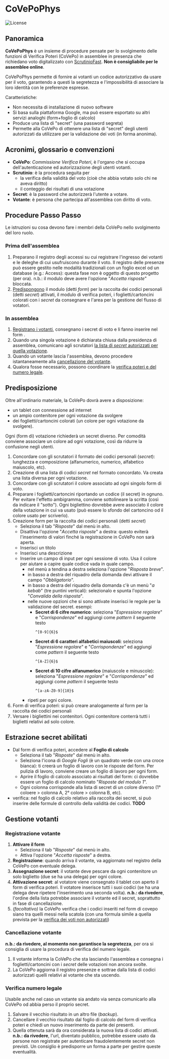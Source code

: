 


# CoVePoPhys
 ![License](https://img.shields.io/badge/status-work%20in%20progress-yellowgreen)

Panoramica
--------
**CoVePoPhys** è un insieme di procedure pensate per lo svolgimento delle funzioni di Verifica Poteri (CoVePo) in assemblee in presenza che richiedano voto digitalizzato con [ScrutinioFast](istruzioni_ScrutinioFast_ita.md). **Non è consigliabile per le assemblee online**.

CoVePoPhys permette di fornire ai votanti un codice autorizzativo da usare per il voto, garantendo a questi la segretezza e l'impossibilità di associare la loro identità con le preferenze espresse.

Caratteristiche:
* Non necessita di installazione di nuovo software
* Si basa sulla piattaforma Google, ma può essere esportato su altri servizi analoghi (form+foglio di calcolo)
* Produce una lista di "secret" (una password segreta)
* Permette alla CoVePo di ottenere una lista di "secret" degli utenti autorizzati da utilizzare per la validazione dei voti (in forma anonima).

Acronimi, glossario e convenzioni
--------
* **CoVePo**: *Commissione Verifica Poteri*, è l'organo che si occupa dell'autenticazione ed autorizzazione degli utenti votanti.
* **Scrutinio**: è la procedura seguita per
	* la verifica della validità del voto (cioè che abbia votato solo chi ne aveva diritto)
	* il conteggio dei risultati di una votazione
* **Secret**: è la password che autorizzerà l'utente a votare.
* **Votante**: è persona che partecipa all'assemblea con diritto di voto.

Procedure Passo Passo
--------
Le istruzioni su cosa devono fare i membri della CoVePo nello svolgimento del loro ruolo.

### Prima dell'assemblea
 1. Preparano il registro degli accessi su cui registrare l'ingresso dei votanti e le deleghe di cui usufruiscono durante il voto. Il registro delle presenze può essere gestito nelle modalità tradizionali con un foglio excel od un database (e.g.: Access): questa fase non è oggetto di questo progetto (per ora).
 n.b.: il modulo deve avere l'opzione "*Accetta risposte*" bloccata.
  2. [Predispongono](#predisposizione) il modulo (detti *form*) per la raccolta dei codici personali (detti *secret*) attivati, il modulo di verifica poteri, i foglietti/cartoncini colorati con i *secret* da consegnare e l'area per la gestione del flusso di votatori.

### In assemblea
  1. [Registrano i votanti](#registrazione-votante), consegnano i secret di voto e li fanno inserire nel form .
  2. Quando una singola votazione è dichiarata chiusa dalla presidenza di assemblea, comunicano agli scrutatori [la lista di *secret* autorizzati per quella votazione](#estrazione-secret-abilitati).
  3. Quando un votante lascia l'assemblea, devono procedere istantaneamente alla [cancellazione del votante](#cancellazione-votante).
  4. Qualora fosse necessario, possono coordinare la [verifica poteri e del numero legale](#verifica-numero-legale).

Predisposizione
--------
Oltre all'ordinario materiale, la CoVePo dovrà avere a disposizione:

 - un tablet con connessione ad internet
 - un ampio contenitore per ogni votazione da svolgere
 - dei foglietti/cartoncini colorati (un colore per ogni votazione da svolgere).

Ogni (form di) votazione richiederà un secret diverso. Per comodità conviene associare un colore ad ogni votazione, così da ridurre la confusione negli utenti.
 1. Concordare con gli scrutatori il formato dei codici personali (*secret*): lunghezza e composizione (alfanumerico, numerico, alfabetico maiuscolo, etc).
 2. Creazione di una lista di codici *secret* nel formato concordato. Va creata una lista diversa per ogni votazione.
 3. Concordare con gli scrutatori  il colore associato ad ogni singolo form di voto.
 4. Preparare i foglietti/cartoncini riportando un codice (il secret) in ognuno. Per evitare l'effetto ambigramma, conviene sottolineare la scritta (così da indicare il "sotto"). Ogni bigliettino dovrebbe avere associato il colore della votazione in cui va usato (può essere lo sfondo del cartoncino od il colore usato per scriverlo).
 5. Creazione form per la raccolta dei codici personali (detti *secret*)
	 - Seleziona il tab "*Risposte*" dal menù in alto.
	 - Disattiva l'opzione "*Accetta risposte*" a destra: questo eviterà l'inserimento di valori finché la registrazione in CoVePo non sarà aperta.
	- Inserisci un titolo
    - Inserisci una descrizione
    - Inserire un campo di input per ogni sessione di voto. Usa il colore per aiutare a capire quale codice vada in quale campo.
		 - nel menù a tendina a destra seleziona l'opzione "*Risposta breve*".
		 - in basso a destra del riquadro della domanda devi attivare il campo "*Obbligatorio*". 
		 - in basso a destra del riquadro della domanda c'è un menù "*a kebab*" (tre puntini verticali): selezionalo e spunta l'opzione "*Convalida della risposta*".
		 - nelle nuove opzioni che si sono attivate inserisci le regole per la validazione del secret.
		 esempi:
			 - **Secret di 6 cifre numerico**: seleziona "*Espressione regolare*" e "*Corrispondenze*" ed aggiungi come *pattern* il seguente testo
				```text
				^[0-9]{6}$
				```
			 - **Secret di 6 caratteri alfabetici maiuscoli**: seleziona "*Espressione regolare*" e "*Corrispondenze*" ed aggiungi come *pattern* il seguente testo
				```text
				^[A-Z]{6}$
				```
			 - **Secret di 10 cifre alfanumerico** (maiuscole e minuscole): seleziona "*Espressione regolare*" e "*Corrispondenze*" ed aggiungi come *pattern* il seguente testo
				```text
				^[a-zA-Z0-9]{10}$
				```
	    - ripeti per ogni colore.
 6. Form di verifica poteri: si può creare analogamente al form per la raccolta dei codici personali
 7. Versare i bigliettini nei contenitori. Ogni contenitore conterrà tutti i biglietti relativi ad solo colore.

Estrazione secret abilitati
--------
 - Dal form di verifica poteri, accedere al **Foglio di calcolo**
	 - Seleziona il tab "*Risposte*" dal menù in alto.
	 - Seleziona l'icona di *Google Fogli* (è un quadrato verde con una croce bianca): ti creerà un foglio di lavoro con le risposte del form. Per pulizia di lavoro, conviene creare un foglio di lavoro per ogni form.
	 - Aprire il foglio di calcolo associato ai risultati del form: ci dovrebbe essere un foglio di calcolo nominato "*Risposte del modulo 1*".
	 - Ogni colonna corrisponde alla lista di secret di un colore diverso (1° coloere > colonna A, 2° colore > colonna B, etc).
 - verifica: nel foglio di calcolo relativo alla raccolta dei secret, si può inserire delle formule di controllo della validità dei codici. **TODO**


Gestione votanti
--------
### Registrazione votante
 1. **Attivare il form**
	 - Seleziona il tab "*Risposte*" dal menù in alto.
	 - Attiva l'opzione "*Accetta risposte*" a destra.
 2. **Registrazione**: quando arriva il votante, va aggiornato nel registro della CoVePo con eventuale delega.
 3. **Assegnazione secret**: il votante deve pescare da ogni contenitore un solo biglietto (due se ha una delega) per ogni colore.
 4. **Attivazione secret**: al votatore viene consegnato il tablet con aperto il form di verifica poteri. Il votatore inserisce tutti i suoi codici (se ha una delega deve ripetere l'inserimento una seconda volta).
**n.b.: da rivedere**, l'ordine della lista potrebbe associare il votante ed il secret, soprattutto in fase di cancellazione.
 5. *(facoltativo)* la CoVePo verifica che i codici inseriti nel form di covepo siano tra quelli messi nella scatola (con una formula simile a quella prevista per la [verifica dei voti non autorizzati](istruzioni_ScrutinioFast_ita.md#verifica-voti-non-autorizzati))

### Cancellazione votante
**n.b.: da rivedere, al momento non garantisce la segretezza**, per ora si consiglia di usare la procedura di verifica del numero legale.

 1. Il votante informa la CoVePo che sta lasciando l'assemblea e consegna i foglietti/cartoncini con i *secret* delle votazioni non ancora svolte.
 2. La CoVePo aggiorna il registro presenze e sottrae dalla lista di codici autorizzati quelli relativi al votante che sta uscendo.

### Verifica numero legale
Usabile anche nel caso un votante sia andato via senza comunicarlo alla CoVePo od abbia perso il proprio secret.

 1. Salvare il vecchio risultato in un altro file (*backup*).
 2. Cancellare il vecchio risultato dal foglio di calcolo del form di verifica poteri e chiedi un nuovo inserimento da parte dei presenti.
 3. Quella ottenuta sarà da ora considerata la nuova lista di codici attivati.
**n.b.: da rivedere**, l'url, diventato pubblico, potrebbe essere usato da persone non registrate per autenticare fraudolentemente secret non previsti. Un consiglio è predisporre un forma a parte per gestire queste eventualità.
